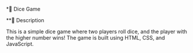 *🎲 Dice Game

**📌 Description

This is a simple dice game where two players roll dice, and the player with the higher number wins! The game is built using HTML, CSS, and JavaScript.
